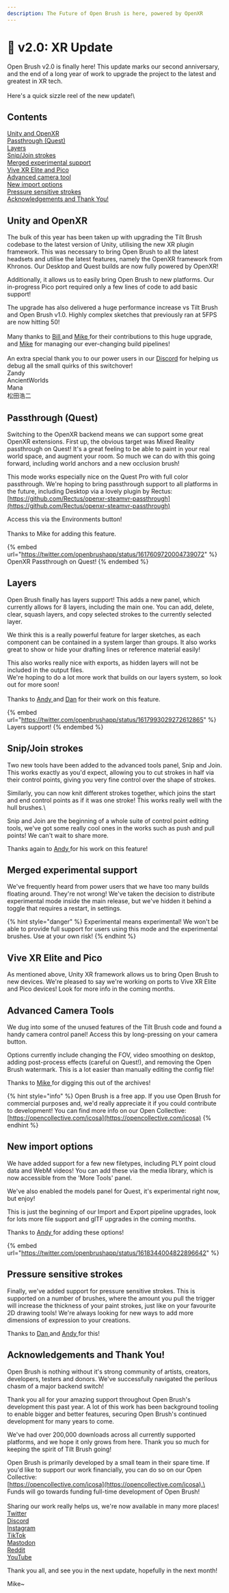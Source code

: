 ```yaml
---
description: The Future of Open Brush is here, powered by OpenXR
---
```


# 🚀 v2.0: XR Update

Open Brush v2.0 is finally here! This update marks our second anniversary, and the end of a long year of work to upgrade the project to the latest and greatest in XR tech.\
\
Here's a quick sizzle reel of the new update!\


## Contents

[Unity and OpenXR](2.0.md#unity-and-openxr)\
[Passthrough (Quest)](2.0.md#passthrough-quest)\
[Layers](2.0.md#layers)\
[Snip/Join strokes](2.0.md#snip-join-strokes)\
[Merged experimental support](2.0.md#merged-experimental-support)\
[Vive XR Elite and Pico](2.0.md#vive-xr-elite-and-pico)\
[Advanced camera tool](2.0.md#advanced-camera-tools)\
[New import options](2.0.md#new-import-options)\
[Pressure sensitive strokes](2.0.md#pressure-sensitive-strokes)\
[Acknowledgements and Thank You!](2.0.md#acknowledgements-and-thank-you)

## Unity and OpenXR

The bulk of this year has been taken up with upgrading the Tilt Brush codebase to the latest version of Unity, utilising the new XR plugin framework. This was necessary to bring Open Brush to all the latest headsets and utilise the latest features, namely the OpenXR framework from Khronos. Our Desktop and Quest builds are now fully powered by OpenXR!

Additionally, it allows us to easily bring Open Brush to new platforms. Our in-progress Pico port required only a few lines of code to add basic support!

The upgrade has also delivered a huge performance increase vs Tilt Brush and Open Brush v1.0. Highly complex sketches that previously ran at 5FPS are now hitting 50!\
\
Many thanks to [Bill ](https://github.com/billyquith)and [Mike ](https://github.com/mikeskydev)for their contributions to this huge upgrade, and [Mike](https://github.com/mikeage) for managing our ever-changing build pipelines!\
\
An extra special thank you to our power users in our [Discord](https://discord.gg/W7NCEYnEfy) for helping us debug all the small quirks of this switchover!\
Zandy\
AncientWorlds\
Mana\
松田浩二

## Passthrough (Quest)

Switching to the OpenXR backend means we can support some great OpenXR extensions. First up, the obvious target was Mixed Reality passthrough on Quest! It's a great feeling to be able to paint in your real world space, and augment your room. So much we can do with this going forward, including world anchors and a new occlusion brush!

This mode works especially nice on the Quest Pro with full color passthrough. We're hoping to bring passthrough support to all platforms in the future, including Desktop via a lovely plugin by Rectus: [https://github.com/Rectus/openxr-steamvr-passthrough](https://github.com/Rectus/openxr-steamvr-passthrough)

Access this via the Environments button!\
\
Thanks to Mike for adding this feature.

{% embed url="https://twitter.com/openbrushapp/status/1617609720004739072" %}
OpenXR Passthrough on Quest!
{% endembed %}

## Layers

Open Brush finally has layers support! This adds a new panel, which currently allows for 8 layers, including the main one. You can add, delete, clear, squash layers, and copy selected strokes to the currently selected layer.

We think this is a really powerful feature for larger sketches, as each component can be contained in a system larger than groups. It also works great to show or hide your drafting lines or reference material easily!

This also works really nice with exports, as hidden layers will not be included in the output files.\
We're hoping to do a lot more work that builds on our layers system, so look out for more soon!\
\
Thanks to [Andy ](https://github.com/andybak)and [Dan](https://github.com/Danejw) for their work on this feature.&#x20;

{% embed url="https://twitter.com/openbrushapp/status/1617993029272612865" %}
Layers support!
{% endembed %}

## Snip/Join strokes

Two new tools have been added to the advanced tools panel, Snip and Join. This works exactly as you'd expect, allowing you to cut strokes in half via their control points, giving you very fine control over the shape of strokes.

Similarly, you can now knit different strokes together, which joins the start and end control points as if it was one stroke! This works really well with the hull brushes.\


Snip and Join are the beginning of a whole suite of control point editing tools, we've got some really cool ones in the works such as push and pull points! We can't wait to share more.

Thanks again to [Andy ](https://github.com/andybak)for his work on this feature!

## Merged experimental support

We've frequently heard from power users that we have too many builds floating around. They're not wrong! We've taken the decision to distribute experimental mode inside the main release, but we've hidden it behind a toggle that requires a restart, in settings.

{% hint style="danger" %}
Experimental means experimental! We won't be able to provide full support for users using this mode and the experimental brushes. Use at your own risk!
{% endhint %}

## Vive XR Elite and Pico

As mentioned above, Unity XR framework allows us to bring Open Brush to new devices. We're pleased to say we're working on ports to Vive XR Elite and Pico devices! Look for more info in the coming months.

## Advanced Camera Tools

We dug into some of the unused features of the Tilt Brush code and found a handy camera control panel! Access this by long-pressing on your camera button.

Options currently include changing the FOV, video smoothing on desktop, adding post-process effects (careful on Quest!), and removing the Open Brush watermark. This is a lot easier than manually editing the config file!

Thanks to [Mike ](https://github.com/mikeskydev)for digging this out of the archives!

{% hint style="info" %}
Open Brush is a free app. If you use Open Brush for commercial purposes and, we'd really appreciate it if you could contribute to development! You can find more info on our Open Collective: [https://opencollective.com/icosa](https://opencollective.com/icosa)
{% endhint %}

## New import options

We have added support for a few new filetypes, including PLY point cloud data and WebM videos! You can add these via the media library, which is now accessible from the 'More Tools' panel.

We've also enabled the models panel for Quest, it's experimental right now, but enjoy!

This is just the beginning of our Import and Export pipeline upgrades, look for lots more file support and glTF upgrades in the coming months.

Thanks to [Andy ](https://github.com/andybak)for adding these options!

{% embed url="https://twitter.com/openbrushapp/status/1618344004822896642" %}

## Pressure sensitive strokes

Finally, we've added support for pressure sensitive strokes. This is supported on a number of brushes, where the amount you pull the trigger will increase the thickness of your paint strokes, just like on your favourite 2D drawing tools! We're always looking for new ways to add more dimensions of expression to your creations.

Thanks to [Dan ](https://github.com/Danejw)and [Andy ](https://github.com/andybak)for this!

## Acknowledgements and Thank You!

Open Brush is nothing without it's strong community of artists, creators, developers, testers and donors. We've successfully navigated the perilous chasm of a major backend switch!

Thank you all for your amazing support throughout Open Brush's development this past year. A lot of this work has been background tooling to enable bigger and better features, securing Open Brush's continued development for many years to come.

We've had over 200,000 downloads across all currently supported platforms, and we hope it only grows from here. Thank you so much for keeping the spirit of Tilt Brush going!

Open Brush is primarily developed by a small team in their spare time. If you'd like to support our work financially, you can do so on our Open Collective:\
[https://opencollective.com/icosa](https://opencollective.com/icosa).\
Funds will go towards funding full-time development of Open Brush!\
\
Sharing our work really helps us, we're now available in many more places!\
[Twitter](https://twitter.com/openbrushapp)\
[Discord](https://discord.gg/W7NCEYnEfy)\
[Instagram](https://www.instagram.com/openbrushapp/)\
[TikTok](https://www.tiktok.com/@openbrushapp)\
[Mastodon](https://mastodon.art/@openbrushapp)\
[Reddit](https://www.reddit.com/r/tiltbrush)\
[YouTube](https://www.youtube.com/channel/UCjD0dAALxgcPF1-n2jLKrXw)

Thank you all, and see you in the next update, hopefully in the next month!

Mike\~





